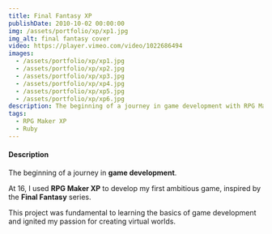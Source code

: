 ```yaml
---
title: Final Fantasy XP
publishDate: 2010-10-02 00:00:00
img: /assets/portfolio/xp/xp1.jpg
img_alt: final fantasy cover
video: https://player.vimeo.com/video/1022686494
images:
  - /assets/portfolio/xp/xp1.jpg
  - /assets/portfolio/xp/xp2.jpg
  - /assets/portfolio/xp/xp3.jpg
  - /assets/portfolio/xp/xp4.jpg
  - /assets/portfolio/xp/xp5.jpg
  - /assets/portfolio/xp/xp6.jpg
description: The beginning of a journey in game development with RPG Maker XP.
tags:
  - RPG Maker XP
  - Ruby
---
```


#### Description

The beginning of a journey in **game development**. 

At 16, I used **RPG Maker XP** to develop my first ambitious game, inspired by the **Final Fantasy** series. 

This project was fundamental to learning the basics of game development and ignited my passion for creating virtual worlds.